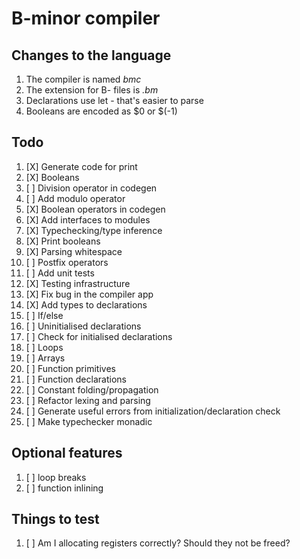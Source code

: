 # B-minor compiler

## Changes to the language
1. The compiler is named *bmc*
2. The extension for B- files is *.bm*
3. Declarations use let - that's easier to parse
4. Booleans are encoded as $0 or $(-1)

## Todo
1. [X] Generate code for print
2. [X] Booleans
3. [ ] Division operator in codegen
4. [ ] Add modulo operator
5. [X] Boolean operators in codegen
6. [X] Add interfaces to modules
7. [X] Typechecking/type inference
8. [X] Print booleans
9. [X] Parsing whitespace
10. [ ] Postfix operators
11. [ ] Add unit tests
12. [X] Testing infrastructure
13. [X] Fix bug in the compiler app
14. [X] Add types to declarations
15. [ ] If/else
16. [ ] Uninitialised declarations
17. [ ] Check for initialised declarations
18. [ ] Loops
19. [ ] Arrays
20. [ ] Function primitives
21. [ ] Function declarations
22. [ ] Constant folding/propagation
23. [ ] Refactor lexing and parsing
24. [ ] Generate useful errors from initialization/declaration check
25. [ ] Make typechecker monadic

## Optional features
1. [ ] loop breaks
2. [ ] function inlining

## Things to test
1. [ ] Am I allocating registers correctly? Should they not be freed?

